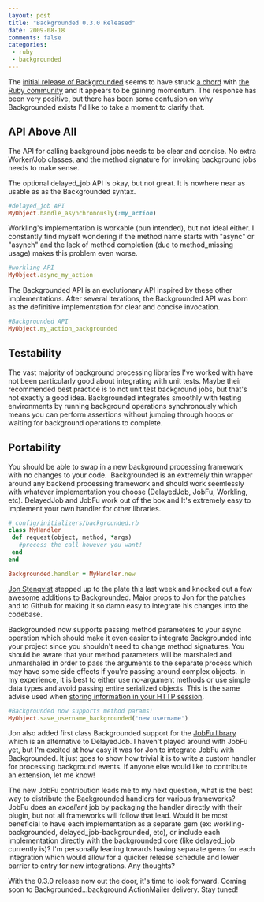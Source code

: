 ```yaml
---
layout: post
title: "Backgrounded 0.3.0 Released"
date: 2009-08-18
comments: false
categories:
 - ruby
 - backgrounded
---
```


The [initial release of Backgrounded](http://blog.codecrate.com/2009/07/backgrounded-background-processing-done.html) seems to have struck [a chord](http://www.rubyinside.com/backgrounded-a-simple-wrapper-for-ruby-background-tasks-2100.html) with [the Ruby community](http://railsenvy.com/2009/8/5/rails-envy-podcast-episode-089-08-05-09) and it appears to be gaining momentum. The response has been very positive, but there has been some confusion on why Backgrounded exists I'd like to take a moment to clarify that.


API Above All
-------------

The API for calling background jobs needs to be clear and concise. No extra Worker/Job classes, and the method signature for invoking background jobs needs to make sense.


The optional delayed\_job API is okay, but not great. It is nowhere near as usable as as the Backgrounded syntax. 

```ruby
#delayed_job API
MyObject.handle_asynchronously(:my_action)
```


Workling's implementation is workable (pun intended), but not ideal either. I constantly find myself wondering if the method name starts with "async" or "asynch" and the lack of method completion (due to method\_missing usage) makes this problem even worse.

```ruby
#workling API
MyObject.async_my_action
```


The Backgrounded API is an evolutionary API inspired by these other implementations. After several iterations, the Backgrounded API was born as the definitive implementation for clear and concise invocation.

```ruby
#Backgrounded API
MyObject.my_action_backgrounded
```


Testability
-----------

The vast majority of background processing libraries I've worked with have not been particularly good about integrating with unit tests. Maybe their recommended best practice is to not unit test background jobs, but that's not exactly a good idea. Backgrounded integrates smoothly with testing environments by running background operations synchronously which means you can perform assertions without jumping through hoops or waiting for background operations to complete.


Portability
-----------

You should be able to swap in a new background processing framework with no changes to your code.  Backgrounded is an extremely thin wrapper around any backend processing framework and should work seemlessly with whatever implementation you choose (DelayedJob, JobFu, Workling, etc). DelayedJob and JobFu work out of the box and It's extremely easy to implement your own handler for other libraries.

```ruby
# config/initializers/backgrounded.rb
class MyHandler
 def request(object, method, *args)
   #process the call however you want!
 end
end

Backgrounded.handler = MyHandler.new
```


[Jon Stenqvist](http://github.com/jnstq) stepped up to the plate this last week and knocked out a few awesome additions to Backgrounded. Major props to Jon for the patches and to Github for making it so damn easy to integrate his changes into the codebase.


Backgrounded now supports passing method parameters to your async operation which should make it even easier to integrate Backgrounded into your project since you shouldn't need to change method signatures. You should be aware that your method parameters will be marshaled and unmarshaled in order to pass the arguments to the separate process which may have some side effects if you're passing around complex objects. In my experience, it is best to either use no-argument methods or use simple data types and avoid passing entire serialized objects. This is the same advise used when [storing information in your HTTP session](http://railscasts.com/episodes/13-dangers-of-model-in-session).

```ruby
#Backgrounded now supports method params!
MyObject.save_username_backgrounded('new username')
```


Jon also added first class Backgrounded support for the [JobFu library](http://github.com/jnstq/job_fu/tree/master) which is an alternative to DelayedJob. I haven't played around with JobFu yet, but I'm excited at how easy it was for Jon to integrate JobFu with Backgrounded. It just goes to show how trivial it is to write a custom handler for processing background events. If anyone else would like to contribute an extension, let me know!


The new JobFu contribution leads me to my next question, what is the best way to distribute the Backgrounded handlers for various frameworks? JobFu does an *excellent* job by packaging the handler directly with their plugin, but not all frameworks will follow that lead. Would it be most beneficial to have each implementation as a separate gem (ex: workling-backgrounded, delayed\_job-backgrounded, etc), or include each implementation directly with the backgrounded core (like delayed\_job currently is)? I'm personally leaning towards having separate gems for each integration which would allow for a quicker release schedule and lower barrier to entry for new integrations. Any thoughts?


With the 0.3.0 release now out the door, it's time to look forward. Coming soon to Backgrounded...background ActionMailer delivery. Stay tuned!